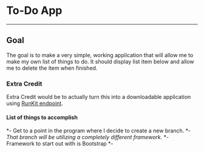 # To-Do App

----

## Goal

  The goal is to make a very simple, working application that will allow me to make my own list of things to do. It should display list item below and allow me to delete the item when finished.

### Extra Credit

  Extra Credit would be to actually turn this into a downloadable application using [RunKit endpoint](https://runkit.com/docs/endpoint).

#### List of things to accomplish

  *- Get to a point in the program where I decide to create a new branch.
  *- _*That branch will be utilizing a completely different framework.*_
  *- Framework to start out with is Bootstrap
  *- 
